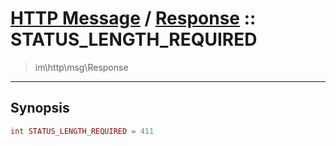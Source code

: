 # [HTTP Message](http.md) / [Response](http-Response.md) :: STATUS_LENGTH_REQUIRED
 > im\http\msg\Response
____

## Synopsis
```php
int STATUS_LENGTH_REQUIRED = 411
```
